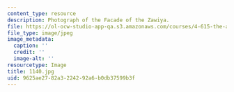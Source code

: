 ```yaml
---
content_type: resource
description: Photograph of the Facade of the Zawiya.
file: https://ol-ocw-studio-app-qa.s3.amazonaws.com/courses/4-615-the-architecture-of-cairo-spring-2002/9625ae2782a3224292a6b0db37599b3f_1140.jpg
file_type: image/jpeg
image_metadata:
  caption: ''
  credit: ''
  image-alt: ''
resourcetype: Image
title: 1140.jpg
uid: 9625ae27-82a3-2242-92a6-b0db37599b3f
---
```

